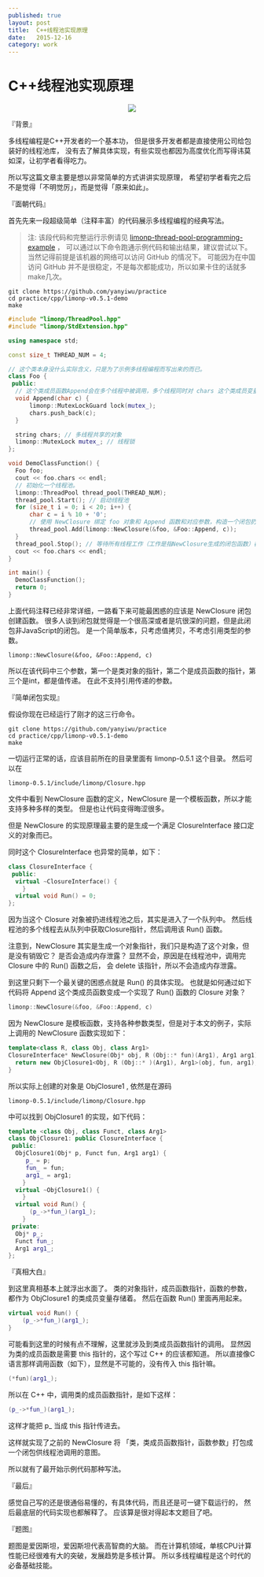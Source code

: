 ```yaml
---
published: true
layout: post
title:  C++线程池实现原理 
date:   2015-12-16
category: work
---
```


# C++线程池实现原理

<center>
<img src="http://images.yanyiwu.com/Einstein.jpg" class="photo"></img>
</center>

『背景』

多线程编程是C++开发者的一个基本功，
但是很多开发者都是直接使用公司给包装好的线程池库，
没有去了解具体实现，有些实现也都因为高度优化而写得讳莫如深，让初学者看得吃力。

所以写这篇文章主要是想以非常简单的方式讲讲实现原理，
希望初学者看完之后不是觉得「不明觉厉」，而是觉得「原来如此」。

『面朝代码』

首先先来一段超级简单（注释丰富）的代码展示多线程编程的经典写法。

> 注: 该段代码和完整运行示例请见 [limonp-thread-pool-programming-example] ，
可以通过以下命令跑通示例代码和输出结果，建议尝试以下。当然记得前提是该机器的网络可以访问 GitHub 的情况下。
可能因为在中国访问 GitHub 并不是很稳定，不是每次都能成功，所以如果卡住的话就多make几次。
> 
```
git clone https://github.com/yanyiwu/practice
cd practice/cpp/limonp-v0.5.1-demo
make
```

```cpp
#include "limonp/ThreadPool.hpp"
#include "limonp/StdExtension.hpp"

using namespace std;

const size_t THREAD_NUM = 4;

// 这个类本身没什么实际含义，只是为了示例多线程编程而写出来的而已。
class Foo {
 public:
  // 这个类成员函数Append会在多个线程中被调用，多个线程同时对 chars 这个类成员变量进行写操作，所以需要加锁保证线程安全。
  void Append(char c) {
      limonp::MutexLockGuard lock(mutex_);
      chars.push_back(c); 
  }

  string chars; // 多线程共享的对象
  limonp::MutexLock mutex_; // 线程锁
};

void DemoClassFunction() {
  Foo foo;
  cout << foo.chars << endl;
  // 初始化一个线程池。
  limonp::ThreadPool thread_pool(THREAD_NUM);
  thread_pool.Start(); // 启动线程池
  for (size_t i = 0; i < 20; i++) {
      char c = i % 10 + '0';
      // 使用 NewClosure 绑定 foo 对象和 Append 函数和对应参数，构造一个闭包扔进线程池中运行，关于这个 NewClosure 后面会讲。
      thread_pool.Add(limonp::NewClosure(&foo, &Foo::Append, c));
  }
  thread_pool.Stop(); // 等待所有线程工作（工作是指NewClosure生成的闭包函数）都完成，然后停止所有线程。
  cout << foo.chars << endl;
}

int main() {
  DemoClassFunction();
  return 0;
}
```

上面代码注释已经非常详细，一路看下来可能最困惑的应该是 NewClosure 闭包创建函数。
很多人谈到闭包就觉得是一个很高深或者是坑很深的问题，但是此闭包非JavaScript的闭包。
是一个简单版本，只考虑值拷贝，不考虑引用类型的参数。

```
limonp::NewClosure(&foo, &Foo::Append, c)
```

所以在该代码中三个参数，第一个是类对象的指针，第二个是成员函数的指针，第三个是int，都是值传递。
在此不支持引用传递的参数。

『简单闭包实现』

假设你现在已经运行了刚才的这三行命令。

```
git clone https://github.com/yanyiwu/practice
cd practice/cpp/limonp-v0.5.1-demo
make
```

一切运行正常的话，应该目前所在的目录里面有 limonp-0.5.1 这个目录。
然后可以在 

```
limonp-0.5.1/include/limonp/Closure.hpp
```

文件中看到 NewClosure 函数的定义，NewClosure 是一个模板函数，所以才能支持多种多样的类型。
但是也让代码变得晦涩很多。

但是 NewClosure 的实现原理最主要的是生成一个满足 ClosureInterface 接口定义的对象而已。

同时这个 ClosureInterface 也异常的简单，如下： 

```cpp
class ClosureInterface {
 public:
  virtual ~ClosureInterface() {
    }
  virtual void Run() = 0;
};
```

因为当这个 Closure 对象被扔进线程池之后，其实是进入了一个队列中。
然后线程池的多个线程去从队列中获取Closure指针，然后调用该 Run() 函数。

注意到，NewClosure 其实是生成一个对象指针，我们只是构造了这个对象，但是没有销毁它？
是否会造成内存泄露？
显然不会，原因是在线程池中，调用完 Closure 中的 Run() 函数之后，
会 delete 该指针，所以不会造成内存泄露。

到这里只剩下一个最关键的困惑点就是 Run() 的具体实现。
也就是如何通过如下代码将 Append 这个类成员函数变成一个实现了 Run() 函数的 Closure 对象？ 

```cpp
limonp::NewClosure(&foo, &Foo::Append, c)
```

因为 NewClosure 是模板函数，支持各种参数类型，但是对于本文的例子，实际上调用的 NewClosure 函数实现如下：

```cpp
template<class R, class Obj, class Arg1>
ClosureInterface* NewClosure(Obj* obj, R (Obj::* fun)(Arg1), Arg1 arg1) {
  return new ObjClosure1<Obj, R (Obj::* )(Arg1), Arg1>(obj, fun, arg1);
}
```

所以实际上创建的对象是 ObjClosure1 , 
依然是在源码

```
limonp-0.5.1/include/limonp/Closure.hpp
```

中可以找到 ObjClosure1 的实现，如下代码：

```cpp
template <class Obj, class Funct, class Arg1>
class ObjClosure1: public ClosureInterface {
 public:
  ObjClosure1(Obj* p, Funct fun, Arg1 arg1) {
     p_ = p;
     fun_ = fun;
     arg1_ = arg1;
    }
  virtual ~ObjClosure1() {
    }
  virtual void Run() {
      (p_->*fun_)(arg1_);
    }
 private:
  Obj* p_;
  Funct fun_;
  Arg1 arg1_;
};
```

『真相大白』

到这里真相基本上就浮出水面了。
类的对象指针，成员函数指针，函数的参数，都作为 ObjClosure1 的类成员变量存储着。
然后在函数 Run() 里面再用起来。

```cpp
virtual void Run() {
    (p_->*fun_)(arg1_);
}
```

可能看到这里的时候有点不理解，这里就涉及到类成员函数指针的调用。
显然因为类的成员函数是需要 this 指针的，这个写过 C++ 的应该都知道。
所以直接像C语言那样调用函数（如下），显然是不可能的，没有传入 this 指针嘛。

```cpp
(*fun)(arg1_);
```

所以在 C++ 中，调用类的成员函数指针，是如下这样：

```cpp
(p_->*fun_)(arg1_);
```

这样才能把 p_ 当成 this 指针传进去。

这样就实现了之前的 NewClosure 将 「类，类成员函数指针，函数参数」打包成一个闭包供线程池调用的意图。 

所以就有了最开始示例代码那种写法。

『最后』

感觉自己写的还是很通俗易懂的，有具体代码，而且还是可一键下载运行的，
然后最底层的代码实现也都解释了。
应该算是很对得起本文题目了吧。

『题图』

题图是爱因斯坦，爱因斯坦代表高智商的大脑。
而在计算机领域，单核CPU计算性能已经很难有大的突破，发展趋势是多核计算。
所以多线程编程是这个时代的必备基础技能。

[limonp-thread-pool-programming-example]:https://github.com/yanyiwu/practice/tree/master/cpp/limonp-v0.5.1-demo
